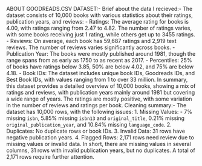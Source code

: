 ABOUT GOODREADS.CSV DATASET:- 
Brief about the data I recieved:- 
        The dataset consists of 10,000 books with various statistics about their ratings, publication years, and reviews:
            - Ratings: The average rating for books is 4.00, with ratings ranging from 2.47 to 4.82. The number of ratings varies, with some books receiving just 1 rating, while others get up to 3455 ratings.
            - Reviews: On average, each book has 59,687 ratings and 2,919 text reviews. The number of reviews varies significantly across books.
            - Publication Year: The books were mostly published around 1981, though the range spans from as early as 1750 to as recent as 2017.
            - Percentiles: 25% of books have ratings below 3.85, 50% are below 4.02, and 75% are below 4.18.
            - Book IDs: The dataset includes unique book IDs, Goodreads IDs, and Best Book IDs, with values ranging from 1 to over 33 million.
        In summary, this dataset provides a detailed overview of 10,000 books, showing a mix of ratings and reviews, with publication years mainly around 1981 but covering a wide range of years.
        The ratings are mostly positive, with some variation in the number of reviews and ratings per book.
Cleaning summary:- 
        The dataset has 10,000 rows, with the following issues:
            1. Missing Values:
                  - 7% missing `isbn`, 5.85% missing `isbn13` and `original_title`, 0.21% missing `original_publication_year`, and 10.84% missing `language_code`.
            2. Duplicates: No duplicate rows or book IDs.
            3. Invalid Data: 31 rows have negative publication years.
            4. Flagged Rows: 2,171 rows need review due to missing values or invalid data.
        In short, there are missing values in several columns, 31 rows with invalid publication years, but no duplicates. A total of 2,171 rows require further attention.
